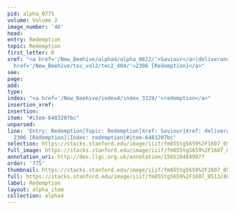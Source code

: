 ```yaml
---
pid: alpha_0775
volume: Volume 2
image_number: '46'
head: 
entry: Redemption
topic: Redemption
first_letter: R
xref: "<a href='/New_Beehive/alpha4/alpha_0822/'>Saviour</a>|deliverance|<a href='/New_Beehive/alpha4/alpha_0821/'>Salvation</a>|<a
  href='/New_Beehive/toc_vol2/toc2_404/'>2306 [Redemption]</a>"
see: 
page: 
add: 
type: 
index: "<a href='/New_Beehive/index4/index_3329/'>redemption</a>"
insertion_xref: 
insertion: 
item: "#item-6483207bc"
unparsed: 
line: 'Entry: Redemption|Topic: Redemption|Xref: Saviour|Xref: deliverance|Xref: Salvation|Xref:
  2306 [Redemption]|Index: redemption|#item-6483207bc'
selection: https://stacks.stanford.edu/image/iiif/fm855tg5659%2F1607_0513/805,2142,2975,469/full/0/default.jpg
full_image: https://stacks.stanford.edu/image/iiif/fm855tg5659%2F1607_0513/full/full/0/default.jpg
annotation_uri: http://dev.llgc.org.uk/annotation/1565104849977
order: '775'
thumbnail: https://stacks.stanford.edu/image/iiif/fm855tg5659%2F1607_0513/805,2142,600,180/250,/0/default.jpg
full: https://stacks.stanford.edu/image/iiif/fm855tg5659%2F1607_0513/805,2142,2975,469/full/0/default.jpg
label: Redemption
layout: alpha_item
collection: alpha4
---
```

